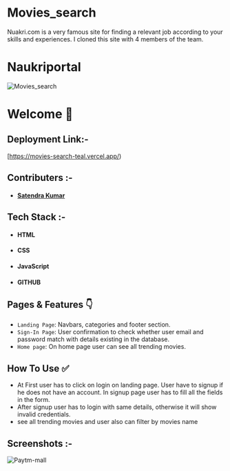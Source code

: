 # Movies_search


Nuakri.com is a very famous site for finding a relevant job according to your skills and experiences. I cloned this site with 4 members of the team.
# Naukriportal


![ Movies_search](https://cdn-images-1.medium.com/max/1000/1*4VCW_YzvZ1ozCA3XRCa22Q.png)


# Welcome :wave:


## Deployment Link:-
[https://movies-search-teal.vercel.app/)

## Contributers :- 
- #### [Satendra Kumar](www.linkedin.com/in/satendra-yadav-5b8067170/)



## Tech Stack :- 

- #### HTML
- #### CSS 
- #### JavaScript
- #### GITHUB


## Pages & Features :point_down:


- `Landing Page`: Navbars, categories and footer section.
- `Sign-In Page`: User confirmation to check whether user email and password match with details existing in the database.
- `Home page`: On home page user can see all trending movies.

 
## How To Use ✅

- At First user has to click on login on landing page. User have to signup if he does not have an account. In signup page user has to  fill  all the fields in the form.
- After signup user has to login with same details, otherwise it will show invalid credentials.
- see all trending movies and user also can filter by movies name




## Screenshots :- 
![Paytm-mall](https://cdn-images-1.medium.com/max/1000/1*JMi0_dAjA4RuEP3owIiGzg.png)





